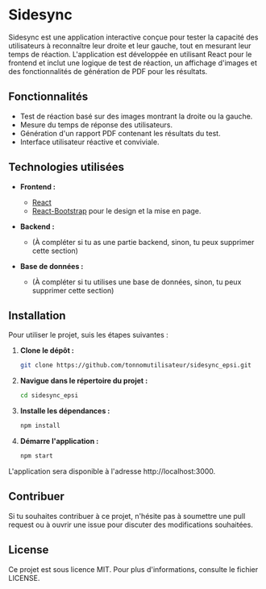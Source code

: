 # Sidesync

Sidesync est une application interactive conçue pour tester la capacité des utilisateurs à reconnaître leur droite et leur gauche, tout en mesurant leur temps de réaction. L'application est développée en utilisant React pour le frontend et inclut une logique de test de réaction, un affichage d'images et des fonctionnalités de génération de PDF pour les résultats.

## Fonctionnalités

- Test de réaction basé sur des images montrant la droite ou la gauche.
- Mesure du temps de réponse des utilisateurs.
- Génération d'un rapport PDF contenant les résultats du test.
- Interface utilisateur réactive et conviviale.

## Technologies utilisées

- **Frontend :**
  - [React](https://reactjs.org/)
  - [React-Bootstrap](https://react-bootstrap.github.io/) pour le design et la mise en page.

- **Backend :**
  - (À compléter si tu as une partie backend, sinon, tu peux supprimer cette section)

- **Base de données :**
  - (À compléter si tu utilises une base de données, sinon, tu peux supprimer cette section)

## Installation

Pour utiliser le projet, suis les étapes suivantes :

1. **Clone le dépôt :**

   ```bash
   git clone https://github.com/tonnomutilisateur/sidesync_epsi.git

2. **Navigue dans le répertoire du projet :**

   ```bash
   cd sidesync_epsi

3. **Installe les dépendances :**

   ```bash
   npm install

4. **Démarre l'application :**

   ```bash
   npm start

L'application sera disponible à l'adresse http://localhost:3000.

## Contribuer

Si tu souhaites contribuer à ce projet, n'hésite pas à soumettre une pull request ou à ouvrir une issue pour discuter des modifications souhaitées.

## License

Ce projet est sous licence MIT. Pour plus d'informations, consulte le fichier LICENSE.
